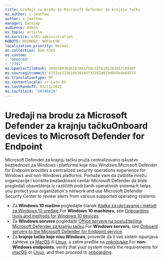 ```yaml
---
title: Uređaji na brodu za Microsoft Defender za krajnju tačku
ms.author: v-jmathew
author: v-jmathew
manager: dansimp
audience: Admin
ms.topic: article
ms.service: o365-administration
ROBOTS: NOINDEX, NOFOLLOW
localization_priority: Normal
ms.collection: Adm_O365
ms.custom:
- "9000760"
- "7391"
ms.openlocfilehash: 38d650936d61b78d1f54cd3f6101283d57c6949f
ms.sourcegitcommit: 6312ee31561db36104f32282d019d069ede69174
ms.translationtype: MT
ms.contentlocale: sr-Latn-RS
ms.lasthandoff: 03/11/2021
ms.locfileid: "50748429"
---
```

# <a name="onboard-devices-to-microsoft-defender-for-endpoint"></a><span data-ttu-id="ccf9a-102">Uređaji na brodu za Microsoft Defender za krajnju tačku</span><span class="sxs-lookup"><span data-stu-id="ccf9a-102">Onboard devices to Microsoft Defender for Endpoint</span></span>

<span data-ttu-id="ccf9a-103">Microsoft Defender za krajnju tačku pruža centralizovano iskustvo bezbednosti za Windows i platforme koje nisu Windows.</span><span class="sxs-lookup"><span data-stu-id="ccf9a-103">Microsoft Defender for Endpoint provides a centralized security operations experience for Windows and non-Windows platforms.</span></span> <span data-ttu-id="ccf9a-104">Pomaže vam da zaštitite mrežu organizacije i koristite bezbednosni centar Microsoft Defender da biste pregledali obaveštenja iz različitih podržanih operativnih sistema:</span><span class="sxs-lookup"><span data-stu-id="ccf9a-104">It helps you protect your organization's network and use Microsoft Defender Security Center to review alerts from various supported operating systems:</span></span>

- <span data-ttu-id="ccf9a-105">Za **Windows 10 mašine** pogledajte članak [Alatke za ukrcavanje i metodi za Windows 10 uređaje](https://go.microsoft.com/fwlink/?linkid=2143460).</span><span class="sxs-lookup"><span data-stu-id="ccf9a-105">For **Windows 10 machines**, see [Onboarding tools and methods for Windows 10 devices](https://go.microsoft.com/fwlink/?linkid=2143460).</span></span>
- <span data-ttu-id="ccf9a-106">Za **Windows servere** pogledajte [Office servere na poslužiteljima Microsoft Defender za krajnju tačku](https://go.microsoft.com/fwlink/?linkid=2143627).</span><span class="sxs-lookup"><span data-stu-id="ccf9a-106">For **Windows servers**, see [Onboard servers to the Microsoft Defender for Endpoint service](https://go.microsoft.com/fwlink/?linkid=2143627).</span></span>
- <span data-ttu-id="ccf9a-107">Za **krajnje tačke koje nisu Windows**, proverite da li vaš sistem ispunjava zahteve za [MacOS](https://go.microsoft.com/fwlink/?linkid=2143461) ili [Linux](https://go.microsoft.com/fwlink/?linkid=2143462), a zatim pređite na [onkoloљke](https://go.microsoft.com/fwlink/?linkid=2143628).</span><span class="sxs-lookup"><span data-stu-id="ccf9a-107">For **non-Windows endpoints**, verify that your system meets the requirements for [macOS](https://go.microsoft.com/fwlink/?linkid=2143461) or [Linux](https://go.microsoft.com/fwlink/?linkid=2143462), and then proceed to [onboarding](https://go.microsoft.com/fwlink/?linkid=2143628).</span></span>
